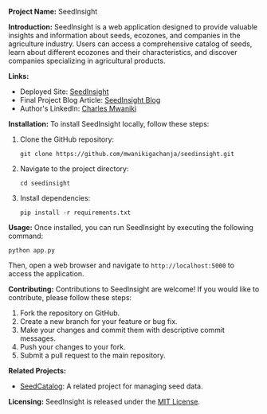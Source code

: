 **Project Name:** SeedInsight

**Introduction:**
SeedInsight is a web application designed to provide valuable insights and information about seeds, ecozones, and companies in the agriculture industry. Users can access a comprehensive catalog of seeds, learn about different ecozones and their characteristics, and discover companies specializing in agricultural products.

**Links:**
- Deployed Site: [SeedInsight](https://seedinsight.webcharm.tech)
- Final Project Blog Article: [SeedInsight Blog](https://seedinsight.webcharm.tech/blog)
- Author's LinkedIn: [Charles Mwaniki](https://www.linkedin.com/in/charlesmwaniki)

**Installation:**
To install SeedInsight locally, follow these steps:
1. Clone the GitHub repository:
   ```
   git clone https://github.com/mwanikigachanja/seedinsight.git
   ```
2. Navigate to the project directory:
   ```
   cd seedinsight
   ```
3. Install dependencies:
   ```
   pip install -r requirements.txt
   ```

**Usage:**
Once installed, you can run SeedInsight by executing the following command:
```
python app.py
```
Then, open a web browser and navigate to `http://localhost:5000` to access the application.

**Contributing:**
Contributions to SeedInsight are welcome! If you would like to contribute, please follow these steps:
1. Fork the repository on GitHub.
2. Create a new branch for your feature or bug fix.
3. Make your changes and commit them with descriptive commit messages.
4. Push your changes to your fork.
5. Submit a pull request to the main repository.

**Related Projects:**
- [SeedCatalog](https://github.com/mwanikigachanja/seedcatalog): A related project for managing seed data.

**Licensing:**
SeedInsight is released under the [MIT License](https://github.com/mwanikigachanja/seedinsight/blob/main/LICENSE).
